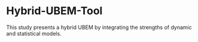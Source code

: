 # Hybrid-UBEM-Tool
This study presents a hybrid UBEM by integrating the strengths of dynamic and statistical models.
